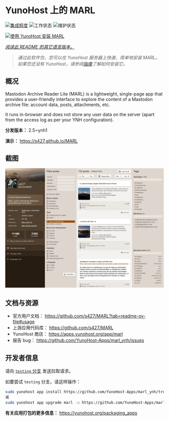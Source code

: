 <!--
注意：此 README 由 <https://github.com/YunoHost/apps/tree/master/tools/readme_generator> 自动生成
请勿手动编辑。
-->

# YunoHost 上的 MARL

[![集成程度](https://apps.yunohost.org/badge/integration/marl)](https://ci-apps.yunohost.org/ci/apps/marl/)
![工作状态](https://apps.yunohost.org/badge/state/marl)
![维护状态](https://apps.yunohost.org/badge/maintained/marl)

[![使用 YunoHost 安装 MARL](https://install-app.yunohost.org/install-with-yunohost.svg)](https://install-app.yunohost.org/?app=marl)

*[阅读此 README 的其它语言版本。](./ALL_README.md)*

> *通过此软件包，您可以在 YunoHost 服务器上快速、简单地安装 MARL。*  
> *如果您还没有 YunoHost，请参阅[指南](https://yunohost.org/install)了解如何安装它。*

## 概况

Mastodon Archive Reader Lite (MARL) is a lightweight, single-page app that provides a user-friendly interface to explore the content of a Mastodon archive file: account data, posts, attachments, etc.

It runs in-browser and does not store any user data on the server (apart from the access log as per your YNH configuration).


**分发版本：** 2.5~ynh1

**演示：** <https://s427.github.io/MARL>

## 截图

![MARL 的截图](./doc/screenshots/marl_ynh.png)

## 文档与资源

- 官方用户文档： <https://github.com/s427/MARL?tab=readme-ov-file#usage>
- 上游应用代码库： <https://github.com/s427/MARL>
- YunoHost 商店： <https://apps.yunohost.org/app/marl>
- 报告 bug： <https://github.com/YunoHost-Apps/marl_ynh/issues>

## 开发者信息

请向 [`testing` 分支](https://github.com/YunoHost-Apps/marl_ynh/tree/testing) 发送拉取请求。

如要尝试 `testing` 分支，请这样操作：

```bash
sudo yunohost app install https://github.com/YunoHost-Apps/marl_ynh/tree/testing --debug
或
sudo yunohost app upgrade marl -u https://github.com/YunoHost-Apps/marl_ynh/tree/testing --debug
```

**有关应用打包的更多信息：** <https://yunohost.org/packaging_apps>

